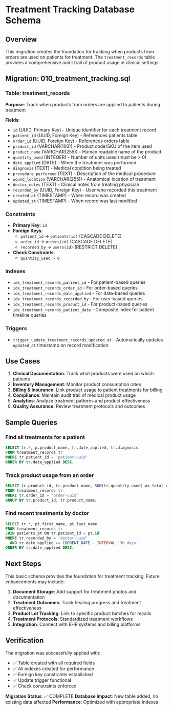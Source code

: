 # Treatment Tracking Database Schema

## Overview
This migration creates the foundation for tracking when products from orders are used on patients for treatment. The `treatment_records` table provides a comprehensive audit trail of product usage in clinical settings.

## Migration: 010_treatment_tracking.sql

### Table: treatment_records

**Purpose**: Track when products from orders are applied to patients during treatment

**Fields**:
- `id` (UUID, Primary Key) - Unique identifier for each treatment record
- `patient_id` (UUID, Foreign Key) - References patients table
- `order_id` (UUID, Foreign Key) - References orders table
- `product_id` (VARCHAR(100)) - Product code/SKU of the item used
- `product_name` (VARCHAR(255)) - Human readable name of the product
- `quantity_used` (INTEGER) - Number of units used (must be > 0)
- `date_applied` (DATE) - When the treatment was performed
- `diagnosis` (TEXT) - Medical condition being treated
- `procedure_performed` (TEXT) - Description of the medical procedure
- `wound_location` (VARCHAR(255)) - Anatomical location of treatment
- `doctor_notes` (TEXT) - Clinical notes from treating physician
- `recorded_by` (UUID, Foreign Key) - User who recorded this treatment
- `created_at` (TIMESTAMP) - When record was created
- `updated_at` (TIMESTAMP) - When record was last modified

### Constraints
- **Primary Key**: `id`
- **Foreign Keys**:
  - `patient_id` → `patients(id)` (CASCADE DELETE)
  - `order_id` → `orders(id)` (CASCADE DELETE)
  - `recorded_by` → `users(id)` (RESTRICT DELETE)
- **Check Constraints**:
  - `quantity_used > 0`

### Indexes
- `idx_treatment_records_patient_id` - For patient-based queries
- `idx_treatment_records_order_id` - For order-based queries
- `idx_treatment_records_date_applied` - For date-based queries
- `idx_treatment_records_recorded_by` - For user-based queries
- `idx_treatment_records_product_id` - For product-based queries
- `idx_treatment_records_patient_date` - Composite index for patient timeline queries

### Triggers
- `trigger_update_treatment_records_updated_at` - Automatically updates `updated_at` timestamp on record modification

## Use Cases

1. **Clinical Documentation**: Track what products were used on which patients
2. **Inventory Management**: Monitor product consumption rates
3. **Billing & Insurance**: Link product usage to patient treatments for billing
4. **Compliance**: Maintain audit trail of medical product usage
5. **Analytics**: Analyze treatment patterns and product effectiveness
6. **Quality Assurance**: Review treatment protocols and outcomes

## Sample Queries

### Find all treatments for a patient
```sql
SELECT tr.*, p.product_name, tr.date_applied, tr.diagnosis
FROM treatment_records tr
WHERE tr.patient_id = 'patient-uuid'
ORDER BY tr.date_applied DESC;
```

### Track product usage from an order
```sql
SELECT tr.product_id, tr.product_name, SUM(tr.quantity_used) as total_used
FROM treatment_records tr
WHERE tr.order_id = 'order-uuid'
GROUP BY tr.product_id, tr.product_name;
```

### Find recent treatments by doctor
```sql
SELECT tr.*, pt.first_name, pt.last_name
FROM treatment_records tr
JOIN patients pt ON tr.patient_id = pt.id
WHERE tr.recorded_by = 'doctor-uuid'
  AND tr.date_applied >= CURRENT_DATE - INTERVAL '30 days'
ORDER BY tr.date_applied DESC;
```

## Next Steps

This basic schema provides the foundation for treatment tracking. Future enhancements may include:

1. **Document Storage**: Add support for treatment photos and documentation
2. **Treatment Outcomes**: Track healing progress and treatment effectiveness
3. **Product Lot Tracking**: Link to specific product batches for recalls
4. **Treatment Protocols**: Standardized treatment workflows
5. **Integration**: Connect with EHR systems and billing platforms

## Verification

The migration was successfully applied with:
- ✅ Table created with all required fields
- ✅ All indexes created for performance
- ✅ Foreign key constraints established
- ✅ Update trigger functional
- ✅ Check constraints enforced

**Migration Status**: ✅ COMPLETE
**Database Impact**: New table added, no existing data affected
**Performance**: Optimized with appropriate indexes
